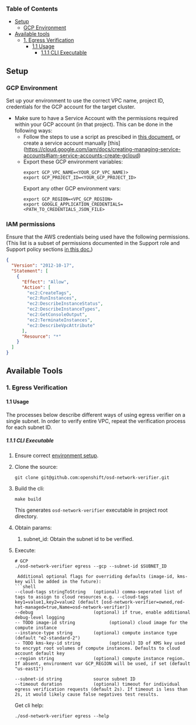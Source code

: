### Table of Contents ###

- [Setup](#setup)
  - [GCP Environment](#gcp-environment)
- [Available tools](#available-tools)
  - [1. Egress Verification](#1-egress-verification)
    - [1.1 Usage](#11-usage)
      - [1.1.1 CLI Executable](#111-cli-executable)

## Setup ##
### GCP Environment ###
Set up your environment to use the correct VPC name, project ID, credentials for the GCP account for the target cluster. 
- Make sure to have a Service Account with the permissions required within your GCP account (in that project). This can be done in the following ways:
  -  Follow the steps to use a script as prescibed in [this document.](https://github.com/openshift/ops-sop/blob/master/gcp/create-ccs-project.md) or create a service account manually [this] (https://cloud.google.com/iam/docs/creating-managing-service-accounts#iam-service-accounts-create-gcloud)
  - Export these GCP environment variables:
     ```shell
     export GCP_VPC_NAME=<YOUR_GCP_VPC_NAME)>
     export GCP_PROJECT_ID=<YOUR_GCP_PROJECT_ID>
     ```
    Export any other GCP environment vars:
      ```shell
      export GCP_REGION=<VPC_GCP_REGION>
      export GOOGLE_APPLICATION_CREDENTIALS=<PATH_TO_CREDENTIALS_JSON_FILE>
      ````
  
### IAM permissions ###
Ensure that the AWS credentials being used have the following permissions. (This list is a subset of permissions documented in the Support role and Support policy sections [in this doc.](https://docs.openshift.com/rosa/rosa_architecture/rosa-sts-about-iam-resources.html#rosa-sts-account-wide-roles-and-policies_rosa-sts-about-iam-resources))
```json
{
  "Version": "2012-10-17",
  "Statement": [
    {
      "Effect": "Allow",
      "Action": [
        "ec2:CreateTags",
        "ec2:RunInstances",
        "ec2:DescribeInstanceStatus",
        "ec2:DescribeInstanceTypes",
        "ec2:GetConsoleOutput",
        "ec2:TerminateInstances",
        "ec2:DescribeVpcAttribute"
      ],
      "Resource": "*"
    }
  ]
}
```
 
## Available Tools ##

### 1. Egress Verification ###
#### 1.1 Usage ####
The processes below describe different ways of using egress verifier on a single subnet. 
In order to verify entire VPC, 
repeat the verification process for each subnet ID.

##### 1.1.1 CLI Executable #####
   1. Ensure correct [environment setup](#setup).

   2. Clone the source:
      ```shell
      git clone git@github.com:openshift/osd-network-verifier.git
      ``` 
   3. Build the cli:
      ```shell
      make build
      ```
      This generates `osd-network-verifier` executable in project root directory. 

   4. Obtain params:
      1. subnet_id: Obtain the subnet id to be verified. 

   5. Execute:

       ```shell        
      # GCP
      ./osd-network-verifier egress --gcp --subnet-id $SUBNET_ID 
      
        Additional optional flags for overriding defaults (image-id, kms-key will be added in the future):
      ```shell
      --cloud-tags stringToString   (optional) comma-seperated list of tags to assign to cloud resources e.g. --cloud-tags key1=value1,key2=value2 (default [osd-network-verifier=owned,red-hat-managed=true,Name=osd-network-verifier])
      --debug                       (optional) if true, enable additional debug-level logging
      -- TODO image-id string             (optional) cloud image for the compute instance
      --instance-type string        (optional) compute instance type (default "e2-standard-2")
      -- TODO kms-key-id string           (optional) ID of KMS key used to encrypt root volumes of compute instances. Defaults to cloud account default key
      --region string               (optional) compute instance region. If absent, environment var GCP_REGION will be used, if set (default "us-east1")
      
      --subnet-id string            source subnet ID
      --timeout duration            (optional) timeout for individual egress verification requests (default 2s). If timeout is less than 2s, it would likely cause false negatives test results.
         ```
   
       Get cli help:
    
        ```shell
        ./osd-network-verifier egress --help
        ```
